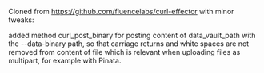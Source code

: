 
Cloned from https://github.com/fluencelabs/curl-effector with minor tweaks: 

added method curl_post_binary for posting content of data_vault_path with the --data-binary path, so that carriage returns and white spaces are not removed from content of file
which is relevant when uploading files as multipart, for example with Pinata. 
